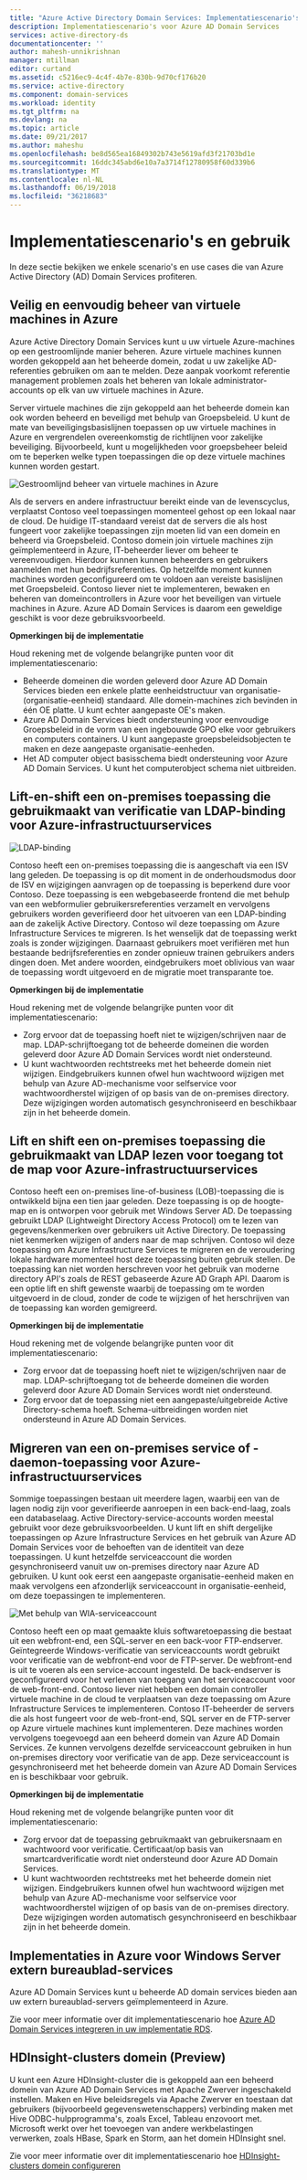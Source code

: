 ```yaml
---
title: "Azure Active Directory Domain Services: Implementatiescenario's voor | Microsoft Docs"
description: Implementatiescenario's voor Azure AD Domain Services
services: active-directory-ds
documentationcenter: ''
author: mahesh-unnikrishnan
manager: mtillman
editor: curtand
ms.assetid: c5216ec9-4c4f-4b7e-830b-9d70cf176b20
ms.service: active-directory
ms.component: domain-services
ms.workload: identity
ms.tgt_pltfrm: na
ms.devlang: na
ms.topic: article
ms.date: 09/21/2017
ms.author: maheshu
ms.openlocfilehash: be8d565ea16849302b743e5619afd3f21703bd1e
ms.sourcegitcommit: 16ddc345abd6e10a7a3714f12780958f60d339b6
ms.translationtype: MT
ms.contentlocale: nl-NL
ms.lasthandoff: 06/19/2018
ms.locfileid: "36218683"
---
```

# <a name="deployment-scenarios-and-use-cases"></a>Implementatiescenario's en gebruik
In deze sectie bekijken we enkele scenario's en use cases die van Azure Active Directory (AD) Domain Services profiteren.

## <a name="secure-easy-administration-of-azure-virtual-machines"></a>Veilig en eenvoudig beheer van virtuele machines in Azure
Azure Active Directory Domain Services kunt u uw virtuele Azure-machines op een gestroomlijnde manier beheren. Azure virtuele machines kunnen worden gekoppeld aan het beheerde domein, zodat u uw zakelijke AD-referenties gebruiken om aan te melden. Deze aanpak voorkomt referentie management problemen zoals het beheren van lokale administrator-accounts op elk van uw virtuele machines in Azure.

Server virtuele machines die zijn gekoppeld aan het beheerde domein kan ook worden beheerd en beveiligd met behulp van Groepsbeleid. U kunt de mate van beveiligingsbasislijnen toepassen op uw virtuele machines in Azure en vergrendelen overeenkomstig de richtlijnen voor zakelijke beveiliging. Bijvoorbeeld, kunt u mogelijkheden voor groepsbeheer beleid om te beperken welke typen toepassingen die op deze virtuele machines kunnen worden gestart.

![Gestroomlijnd beheer van virtuele machines in Azure](./media/active-directory-domain-services-scenarios/streamlined-vm-administration.png)

Als de servers en andere infrastructuur bereikt einde van de levenscyclus, verplaatst Contoso veel toepassingen momenteel gehost op een lokaal naar de cloud. De huidige IT-standaard vereist dat de servers die als host fungeert voor zakelijke toepassingen zijn moeten lid van een domein en beheerd via Groepsbeleid. Contoso domein join virtuele machines zijn geïmplementeerd in Azure, IT-beheerder liever om beheer te vereenvoudigen. Hierdoor kunnen kunnen beheerders en gebruikers aanmelden met hun bedrijfsreferenties. Op hetzelfde moment kunnen machines worden geconfigureerd om te voldoen aan vereiste basislijnen met Groepsbeleid. Contoso liever niet te implementeren, bewaken en beheren van domeincontrollers in Azure voor het beveiligen van virtuele machines in Azure. Azure AD Domain Services is daarom een geweldige geschikt is voor deze gebruiksvoorbeeld.

**Opmerkingen bij de implementatie**

Houd rekening met de volgende belangrijke punten voor dit implementatiescenario:

* Beheerde domeinen die worden geleverd door Azure AD Domain Services bieden een enkele platte eenheidstructuur van organisatie-(organisatie-eenheid) standaard. Alle domein-machines zich bevinden in één OE platte. U kunt echter aangepaste OE's maken.
* Azure AD Domain Services biedt ondersteuning voor eenvoudige Groepsbeleid in de vorm van een ingebouwde GPO elke voor gebruikers en computers containers. U kunt aangepaste groepsbeleidsobjecten te maken en deze aangepaste organisatie-eenheden.
* Het AD computer object basisschema biedt ondersteuning voor Azure AD Domain Services. U kunt het computerobject schema niet uitbreiden.

## <a name="lift-and-shift-an-on-premises-application-that-uses-ldap-bind-authentication-to-azure-infrastructure-services"></a>Lift-en-shift een on-premises toepassing die gebruikmaakt van verificatie van LDAP-binding voor Azure-infrastructuurservices
![LDAP-binding](./media/active-directory-domain-services-scenarios/ldap-bind.png)

Contoso heeft een on-premises toepassing die is aangeschaft via een ISV lang geleden. De toepassing is op dit moment in de onderhoudsmodus door de ISV en wijzigingen aanvragen op de toepassing is beperkend dure voor Contoso. Deze toepassing is een webgebaseerde frontend die met behulp van een webformulier gebruikersreferenties verzamelt en vervolgens gebruikers worden geverifieerd door het uitvoeren van een LDAP-binding aan de zakelijk Active Directory. Contoso wil deze toepassing om Azure Infrastructure Services te migreren. Is het wenselijk dat de toepassing werkt zoals is zonder wijzigingen. Daarnaast gebruikers moet verifiëren met hun bestaande bedrijfsreferenties en zonder opnieuw trainen gebruikers anders dingen doen. Met andere woorden, eindgebruikers moet oblivious van waar de toepassing wordt uitgevoerd en de migratie moet transparante toe.

**Opmerkingen bij de implementatie**

Houd rekening met de volgende belangrijke punten voor dit implementatiescenario:

* Zorg ervoor dat de toepassing hoeft niet te wijzigen/schrijven naar de map. LDAP-schrijftoegang tot de beheerde domeinen die worden geleverd door Azure AD Domain Services wordt niet ondersteund.
* U kunt wachtwoorden rechtstreeks met het beheerde domein niet wijzigen. Eindgebruikers kunnen ofwel hun wachtwoord wijzigen met behulp van Azure AD-mechanisme voor selfservice voor wachtwoordherstel wijzigen of op basis van de on-premises directory. Deze wijzigingen worden automatisch gesynchroniseerd en beschikbaar zijn in het beheerde domein.

## <a name="lift-and-shift-an-on-premises-application-that-uses-ldap-read-to-access-the-directory-to-azure-infrastructure-services"></a>Lift en shift een on-premises toepassing die gebruikmaakt van LDAP lezen voor toegang tot de map voor Azure-infrastructuurservices
Contoso heeft een on-premises line-of-business (LOB)-toepassing die is ontwikkeld bijna een tien jaar geleden. Deze toepassing is op de hoogte-map en is ontworpen voor gebruik met Windows Server AD. De toepassing gebruikt LDAP (Lightweight Directory Access Protocol) om te lezen van gegevens/kenmerken over gebruikers uit Active Directory. De toepassing niet kenmerken wijzigen of anders naar de map schrijven. Contoso wil deze toepassing om Azure Infrastructure Services te migreren en de veroudering lokale hardware momenteel host deze toepassing buiten gebruik stellen. De toepassing kan niet worden herschreven voor het gebruik van moderne directory API's zoals de REST gebaseerde Azure AD Graph API. Daarom is een optie lift en shift gewenste waarbij de toepassing om te worden uitgevoerd in de cloud, zonder de code te wijzigen of het herschrijven van de toepassing kan worden gemigreerd.

**Opmerkingen bij de implementatie**

Houd rekening met de volgende belangrijke punten voor dit implementatiescenario:

* Zorg ervoor dat de toepassing hoeft niet te wijzigen/schrijven naar de map. LDAP-schrijftoegang tot de beheerde domeinen die worden geleverd door Azure AD Domain Services wordt niet ondersteund.
* Zorg ervoor dat de toepassing niet een aangepaste/uitgebreide Active Directory-schema hoeft. Schema-uitbreidingen worden niet ondersteund in Azure AD Domain Services.

## <a name="migrate-an-on-premises-service-or-daemon-application-to-azure-infrastructure-services"></a>Migreren van een on-premises service of -daemon-toepassing voor Azure-infrastructuurservices
Sommige toepassingen bestaan uit meerdere lagen, waarbij een van de lagen nodig zijn voor geverifieerde aanroepen in een back-end-laag, zoals een databaselaag. Active Directory-service-accounts worden meestal gebruikt voor deze gebruiksvoorbeelden. U kunt lift en shift dergelijke toepassingen op Azure Infrastructure Services en het gebruik van Azure AD Domain Services voor de behoeften van de identiteit van deze toepassingen. U kunt hetzelfde serviceaccount die worden gesynchroniseerd vanuit uw on-premises directory naar Azure AD gebruiken. U kunt ook eerst een aangepaste organisatie-eenheid maken en maak vervolgens een afzonderlijk serviceaccount in organisatie-eenheid, om deze toepassingen te implementeren.

![Met behulp van WIA-serviceaccount](./media/active-directory-domain-services-scenarios/wia-service-account.png)

Contoso heeft een op maat gemaakte kluis softwaretoepassing die bestaat uit een webfront-end, een SQL-server en een back-voor FTP-endserver. Geïntegreerde Windows-verificatie van serviceaccounts wordt gebruikt voor verificatie van de webfront-end voor de FTP-server. De webfront-end is uit te voeren als een service-account ingesteld. De back-endserver is geconfigureerd voor het verlenen van toegang van het serviceaccount voor de web-front-end. Contoso liever niet hebben een domain controller virtuele machine in de cloud te verplaatsen van deze toepassing om Azure Infrastructure Services te implementeren. Contoso IT-beheerder de servers die als host fungeert voor de web-front-end, SQL server en de FTP-server op Azure virtuele machines kunt implementeren. Deze machines worden vervolgens toegevoegd aan een beheerd domein van Azure AD Domain Services. Ze kunnen vervolgens dezelfde serviceaccount gebruiken in hun on-premises directory voor verificatie van de app. Deze serviceaccount is gesynchroniseerd met het beheerde domein van Azure AD Domain Services en is beschikbaar voor gebruik.

**Opmerkingen bij de implementatie**

Houd rekening met de volgende belangrijke punten voor dit implementatiescenario:

* Zorg ervoor dat de toepassing gebruikmaakt van gebruikersnaam en wachtwoord voor verificatie. Certificaat/op basis van smartcardverificatie wordt niet ondersteund door Azure AD Domain Services.
* U kunt wachtwoorden rechtstreeks met het beheerde domein niet wijzigen. Eindgebruikers kunnen ofwel hun wachtwoord wijzigen met behulp van Azure AD-mechanisme voor selfservice voor wachtwoordherstel wijzigen of op basis van de on-premises directory. Deze wijzigingen worden automatisch gesynchroniseerd en beschikbaar zijn in het beheerde domein.

## <a name="windows-server-remote-desktop-services-deployments-in-azure"></a>Implementaties in Azure voor Windows Server extern bureaublad-services
Azure AD Domain Services kunt u beheerde AD domain services bieden aan uw extern bureaublad-servers geïmplementeerd in Azure.

Zie voor meer informatie over dit implementatiescenario hoe [Azure AD Domain Services integreren in uw implementatie RDS](https://docs.microsoft.com/windows-server/remote/remote-desktop-services/rds-azure-adds).


## <a name="domain-joined-hdinsight-clusters-preview"></a>HDInsight-clusters domein (Preview)
U kunt een Azure HDInsight-cluster die is gekoppeld aan een beheerd domein van Azure AD Domain Services met Apache Zwerver ingeschakeld instellen. Maken en Hive beleidsregels via Apache Zwerver en toestaan dat gebruikers (bijvoorbeeld gegevenswetenschappers) verbinding maken met Hive ODBC-hulpprogramma's, zoals Excel, Tableau enzovoort met. Microsoft werkt over het toevoegen van andere werkbelastingen verwerken, zoals HBase, Spark en Storm, aan het domein HDInsight snel.

Zie voor meer informatie over dit implementatiescenario hoe [HDInsight-clusters domein configureren](../hdinsight/domain-joined/apache-domain-joined-configure.md)
